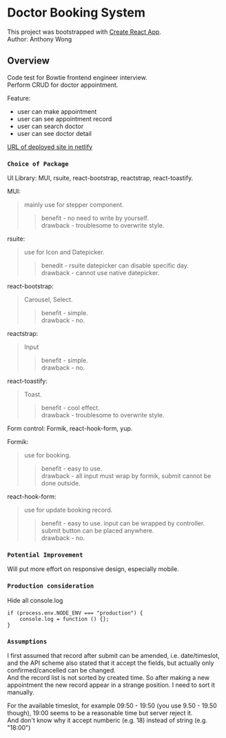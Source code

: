 # Doctor Booking System

This project was bootstrapped with [Create React App](https://github.com/facebook/create-react-app).\
Author: Anthony Wong
## Overview

Code test for Bowtie frontend engineer interview.\
Perform CRUD for doctor appointment.

Feature:

- user can make appointment
- user can see appointment record
- user can search doctor
- user can see doctor detail

[URL of deployed site in netlify](https://master--loquacious-cassata-5727ac.netlify.app/)

### `Choice of Package`

UI Library: MUI, rsuite, react-bootstrap, reactstrap, react-toastify.

MUI:              
>mainly use for stepper component. 
>>benefit - no need to write by yourself. \
>>drawback -  troublesome to overwrite style.

rsuite:            
>use for Icon and Datepicker. 
>>benedit - rsuite datepicker can disable specific day.\
>>drawback - cannot use native datepicker.

react-bootstrap:
>Carousel, Select.
>>benefit - simple.\
>>drawback - no.

reactstrap:       
>Input
>>benefit - simple.\
>>drawback - no.

react-toastify:  
>Toast.
>>benefit - cool effect.\
>>drawback - troublesome to overwrite style.

Form control: Formik, react-hook-form, yup.

Formik:             
>use for booking.
>>benefit - easy to use.\
>>drawback - all input must wrap by formik, submit cannot be done outside.

react-hook-form: 
>use for update booking record.
>>benefit - easy to use. input can be wrapped by controller. submit button can be placed anywhere.\
>>drawback - no.


### `Potential Improvement`

Will put more effort on responsive design, especially mobile.

### `Production consideration`

Hide all console.log

```
if (process.env.NODE_ENV === "production") {
    console.log = function () {};
}
```

### `Assumptions`

I first assumed that record after submit can be amended, i.e. date/timeslot, and the API scheme also stated that it accept the fields, but actually only confirmed/cancelled can be changed.\
And the record list is not sorted by created time. So after making a new appointment the new record appear in a strange position. I need to sort it manually.


For the available timeslot, for example 09:50 - 19:50 (you use 9.50 - 19.50 though), 19:00 seems to be a reasonable time but server reject it.\
And don't know why it accept numberic (e.g. 18) instead of string (e.g. "18:00")
